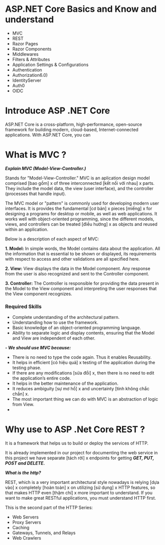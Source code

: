 

 
# ASP.NET Core Basics and Know and understand
-  MVC
-  REST
-  Razor Pages
-  Razor Components
-  Middlewares
-  Filters & Attributes
-  Application Settings & Configurations
-  Authentication
-  Authorization6.0)
-  IdentityServer
-  Auth0
-  OIDC

# Introduce ASP .NET Core 
 ASP.NET Core is a cross-platform, high-performance, open-source framework for building modern, cloud-based, Internet-connected applications. With ASP.NET Core, you can

# What is MVC ?
***Explain MVC (Model-View-Controller.)***

Stands for "Model-View-Controller." MVC is an  aplication  design model  comprised  [bao gồm]  x  of three  interconnected  [kết nối với nhau]  x  parts. They include the model data, the view (user interface), and the controller (processes  that handle input).

The MVC model or "pattern" is commonly used for developing modern user interfaces. It is provides the fundamental [cơ bản] x pieces [miếng] x for designing a  programs for  desktop  or  mobile, as well as web applications. It works well with object-oriented programming, since the different models, views, and controllers can be treated [điều hướng] x as objects and reused within an application.

Below is a description of each aspect of MVC:

**1. Model:** In simple words, the Model contains data about the application. All the information that is essential to be shown or displayed, its requirements with respect to access and other validations are all specified here.

**2. View:** View displays the data in the Model component. Any response from the user is also recognized and sent to the Controller component.

**3. Controller:** The Controller is responsible for providing the data present in the Model to the View component and interpreting the user responses that the View component recognizes.

### Required Skills
-   Complete understanding of the architectural pattern.
-   Understanding how to use the framework.
-   Basic knowledge of an object-oriented programming language.
-   Ability to separate logic and display contents, ensuring that the Model and View are independent of each other.

***- We should use MVC because:***

-   There is no need to type the code again. Thus it enables Reusability.
-   It helps in efficient [có hiệu quả] x testing of the application during the testing phase.
-   If there are any modifications [sửa đổi] x, then there is no need to edit the application’s entire code.
-   It helps in the better maintenance of the application.
-   It reduces ambiguity [sự mơ hồ] x and uncertainty [tính không chắc chắn] x.
-   The most important thing we can do with MVC is an abstraction of logic from View.
-   
# Why use to ASP .Net Core REST ?

It is a framework that helps us to build or deploy the services of HTTP.

It is already implemented in our project for documenting the web service in this project we have separate  [tách rời]  x endpoints for getting ***GET, PUT, POST and DELETE.***

***What is the http?***

REST, which is a very important architectural style nowadays is relying [dựa vào] x completely [hoàn toàn] x on utilizing [sử dụng] x HTTP features, so that makes HTTP even [thậm chí] x more important to understand. If you want to make great RESTful applications, you must understand HTTP first.

This is the second part of the HTTP Series:
 - Web Servers
 - Proxy Servers
 - Caching
 - Gateways, Tunnels, and Relays
 - Web Crawlers

